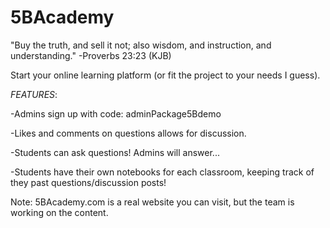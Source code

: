 # 5BAcademy 

"Buy the truth, and sell it not; also wisdom, and instruction, and understanding." 
-Proverbs 23:23 (KJB)

Start your online learning platform (or fit the project to your needs I guess). 

*FEATURES*:

  -Admins sign up with code: adminPackage5Bdemo 
  
  -Likes and comments on questions allows for discussion.
  
  -Students can ask questions! Admins will answer...
  
  -Students have their own notebooks for each classroom, keeping track of they past questions/discussion posts!
  
 Note: 5BAcademy.com is a real website you can visit, but the team is working on the content.  
